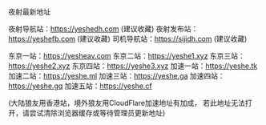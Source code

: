 夜射最新地址

夜射导航站：https://yeshedh.com (建议收藏)
夜射发布站：https://yeshefb.com (建议收藏)
司机导航站：https://sijidh.com  (建议收藏)

东京一站：https://yesheav.com
东京二站：https://yeshe1.xyz
东京三站：https://yeshe2.xyz
东京四站：https://yeshe3.xyz
加速一站：https://yeshe.tk
加速二站：https://yeshe.ml
加速三站：https://yeshe.ga
加速四站：https://yeshe.gq
加速五站：https://yeshe.cf

(大陆狼友用香港站，境外狼友用CloudFlare加速地址有加成，
若此地址无法打开，请尝试清除浏览器缓存或等待管理员更新地址)
